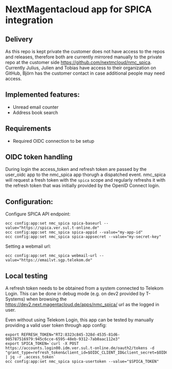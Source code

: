 # NextMagentacloud app for SPICA integration

## Delivery

As this repo is kept private the customer does not have access to the repos and releases, therefore both are currently mirrored manually to the private repo at the customer side https://github.com/nextmcloud/nmc_spica. Currently Julius, Julien and Tobias have access to their organization on GitHub, Björn has the customer contact in case additional people may need access.

## Implemented features:
- Unread email counter
- Address book search

## Requirements
- Required OIDC connection to be setup

## OIDC token handling

During login the access_token and refresh token are passed by the user_oidc app to the nmc_spica app thorugh a dispatched event. nmc_spica will request a fresh token with the `spica` scope and regularly refreshs it with the refresh token that was initially provided by the OpenID Connect login.

## Configuration:

Configure SPICA API endpoint:

	occ config:app:set nmc_spica spica-baseurl --value="https://spica.ver.sul.t-online.de"
	occ config:app:set nmc_spica spica-appid --value="my-app-id"
	occ config:app:set nmc_spica spica-appsecret --value="my-secret-key"

Setting a webmail url:

	occ config:app:set nmc_spica webmail-url --value="https://emailvt.sgp.telekom.de"

## Local testing

A refresh token needs to be obtained from a system connected to Telekom Login. This can be done in debug mode (e.g. on dev2 provided by T-Systems) when browsing the https://dev2.next.magentacloud.de/apps/nmc_spica/ url as the logged in user.

Even without using Telekom Login, this app can be tested by manually providing a valid user token through app config:

	export REFRESH_TOKEN="RT2:8323c845-328d-4535-81d6-985787516979:945c6cce-6595-48eb-9312-7ab0aac112e3"
	export SPICA_TOKEN=`curl -X POST https://accounts.login00.idm.ver.sul.t-online.de/oauth2/tokens -d "grant_type=refresh_token&client_id=$OIDC_CLIENT_ID&client_secret=$OIDC_CLIENT_SECRET&refresh_token=$REFRESH_TOKEN&scope=spica" | jq -r .access_token`
	occ config:app:set nmc_spica spica-usertoken --value="$SPICA_TOKEN"

